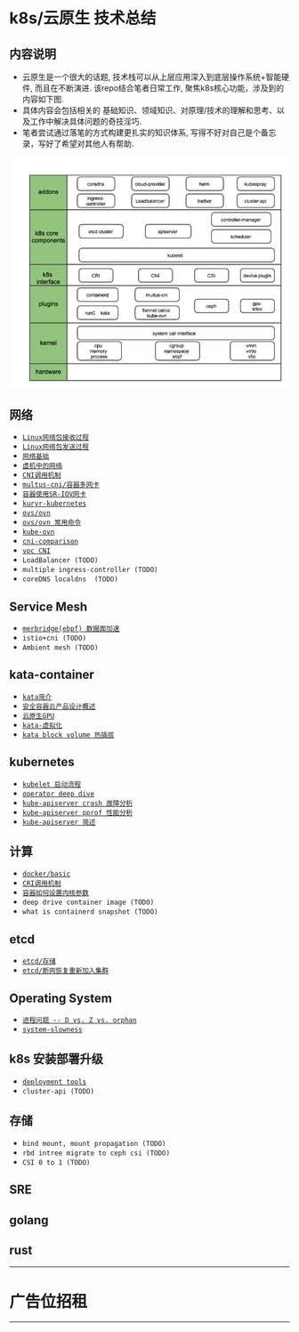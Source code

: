 # k8s/云原生 技术总结


## 内容说明

- 云原生是一个很大的话题, 技术栈可以从上层应用深入到底层操作系统+智能硬件, 而且在不断演进. 该repo结合笔者日常工作, 聚焦k8s核心功能，涉及到的内容如下图.
- 具体内容会包括相关的 基础知识、领域知识、对原理/技术的理解和思考、以及工作中解决具体问题的奇技淫巧.
- 笔者尝试通过落笔的方式构建更扎实的知识体系, 写得不好对自己是个备忘录，写好了希望对其他人有帮助.

![k8s-stacks](pics/k8s-stacks-v2.png)

## 网络
- [`Linux网络包接收过程`](network/RX.md)
- [`Linux网络包发送过程`](network/TX.md)
- [`网络基础`](network/network-basic.md)  
- [`虚机中的网络`](network/network-in-vm.md)
- [`CNI调用机制`](network/CNI.md)
- [`multus-cni/容器多网卡`](network/multiple-cni.md)
- [`容器使用SR-IOV网卡`](network/sriov.md)
- [`kuryr-kubernetes`](network/kuryr.md)
- [`ovs/ovn`](network/ovn.md)
- [`ovs/ovn 常用命令`](network/ovn-cheat-sheet.md)  
- [`kube-ovn`](network/kube-ovn.md)
- [`cni-comparison`](network/cni-comparison.md)
- [`vpc CNI`](network/vpc-cni.md)
- `LoadBalancer (TODO)`
- `multiple ingress-controller (TODO)`
- `coreDNS localdns  (TODO)`

## Service Mesh
- [`merbridge(ebpf) 数据面加速`](service-mesh/merbridge.md)
- `istio+cni (TODO)`
- `Ambient mesh (TODO)`


## kata-container
- [`kata简介`](kata-container/kata-container.md)
- [`安全容器云产品设计概述`](kata-container/ecr.md)
- [`云原生GPU`](kata-container/GPU.md)
- [`kata-虚拟化`](kata-container/virtualization.md)
- [`kata block volume 热插拔`](kata-container/hot-plug.md)

## kubernetes
- [`kubelet 启动流程`](kubernetes/kubelet/startup.md)
- [`operator deep dive`](kubernetes/operator.md)
- [`kube-apiserver crash 故障分析`](kubernetes/kube-apiserver-crash.md)
- [`kube-apiserver pprof 性能分析`](kubernetes/kube-apiserver-pprof.md)
- [`kube-apiserver 简述`](kubernetes/kube-apiserver.md)

## 计算
- [`docker/basic`](docker/basic)
- [`CRI调用机制`](compute/ContainerRuntime.md)
- [`容器如何设置内核参数`](compute/sysctls.md)
- `deep drive container image (TODO)`
- `what is containerd snapshot (TODO)`

## etcd
- [`etcd/存储`](etcd/storage.md)
- [`etcd/断网恢复重新加入集群`](etcd/rejoin.md)

## Operating System
- [`进程问题 -- D vs. Z vs. orphan`](operating-system/process.md)
- [`system-slowness`](operating-system/system-slowness.md)

## k8s 安装部署升级
- [`deployment tools`](cluster-lifecycle)
- `cluster-api (TODO)`

## 存储
- `bind mount, mount propagation (TODO)`
- `rbd intree migrate to ceph csi (TODO)`
- `CSI 0 to 1 (TODO)`

## SRE
## golang
## rust

*********************************
# 广告位招租
*********************************